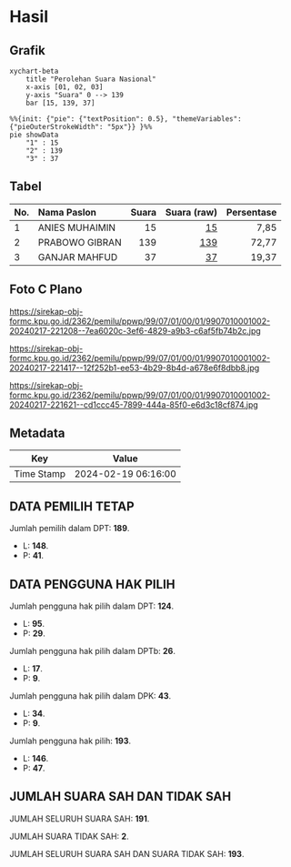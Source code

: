 # Hasil

## Grafik

```mermaid
xychart-beta
    title "Perolehan Suara Nasional"
    x-axis [01, 02, 03]
    y-axis "Suara" 0 --> 139
    bar [15, 139, 37]
```

```mermaid
%%{init: {"pie": {"textPosition": 0.5}, "themeVariables": {"pieOuterStrokeWidth": "5px"}} }%%
pie showData
    "1" : 15
    "2" : 139
    "3" : 37
```

## Tabel

| No. | Nama Paslon    | Suara | Suara (raw) | Persentase |
|:--- |:-------------- | -----:| -----------:| ----------:|
| 1   | ANIES MUHAIMIN | 15    | [15][p-1]   | 7,85       |
| 2   | PRABOWO GIBRAN | 139   | [139][p-2]  | 72,77      |
| 3   | GANJAR MAHFUD  | 37    | [37][p-3]   | 19,37      |


[p-1]: https://github.com/gigit-pemilu/pemilu-2024/blob/main/pilpres/hitung-suara/sub/99-luar-negeri/sub/07-antananarivo-madagaskar/sub/01-antananarivo-madagaskar/sub/0001-antananarivo-madagaskar/sub/002-tps/sub/paslon-1.txt
[p-2]: https://github.com/gigit-pemilu/pemilu-2024/blob/main/pilpres/hitung-suara/sub/99-luar-negeri/sub/07-antananarivo-madagaskar/sub/01-antananarivo-madagaskar/sub/0001-antananarivo-madagaskar/sub/002-tps/sub/paslon-2.txt
[p-3]: https://github.com/gigit-pemilu/pemilu-2024/blob/main/pilpres/hitung-suara/sub/99-luar-negeri/sub/07-antananarivo-madagaskar/sub/01-antananarivo-madagaskar/sub/0001-antananarivo-madagaskar/sub/002-tps/sub/paslon-3.txt

## Foto C Plano

https://sirekap-obj-formc.kpu.go.id/2362/pemilu/ppwp/99/07/01/00/01/9907010001002-20240217-221208--7ea6020c-3ef6-4829-a9b3-c6af5fb74b2c.jpg

https://sirekap-obj-formc.kpu.go.id/2362/pemilu/ppwp/99/07/01/00/01/9907010001002-20240217-221417--12f252b1-ee53-4b29-8b4d-a678e6f8dbb8.jpg

https://sirekap-obj-formc.kpu.go.id/2362/pemilu/ppwp/99/07/01/00/01/9907010001002-20240217-221621--cd1ccc45-7899-444a-85f0-e6d3c18cf874.jpg


## Metadata

| Key        | Value               |
| ---------- | ------------------- |
| Time Stamp | 2024-02-19 06:16:00 |


## DATA PEMILIH TETAP

Jumlah pemilih dalam DPT: **189**.
 * L: **148**.
 * P: **41**.

## DATA PENGGUNA HAK PILIH

Jumlah pengguna hak pilih dalam DPT: **124**.
 * L: **95**.
 * P: **29**.

Jumlah pengguna hak pilih dalam DPTb: **26**.
 * L: **17**.
 * P: **9**.

Jumlah pengguna hak pilih dalam DPK: **43**.
 * L: **34**.
 * P: **9**.

Jumlah pengguna hak pilih: **193**.
 * L: **146**.
 * P: **47**.

## JUMLAH SUARA SAH DAN TIDAK SAH

JUMLAH SELURUH SUARA SAH: **191**.

JUMLAH SUARA TIDAK SAH: **2**.

JUMLAH SELURUH SUARA SAH DAN SUARA TIDAK SAH: **193**.


